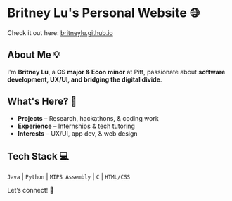 # Britney Lu's Personal Website 🌐  

Check it out here: [britneylu.github.io](https://britneylu.github.io/britneylu/)  

## About Me 💡  
I'm **Britney Lu**, a **CS major & Econ minor** at Pitt, passionate about **software development, UX/UI, and bridging the digital divide**.  

## What's Here? 🚀  
- **Projects** – Research, hackathons, & coding work  
- **Experience** – Internships & tech tutoring  
- **Interests** – UX/UI, app dev, & web design  

## Tech Stack 💻  
`Java` | `Python` | `MIPS Assembly` | `C` | `HTML/CSS`

Let’s connect! 🚀  

